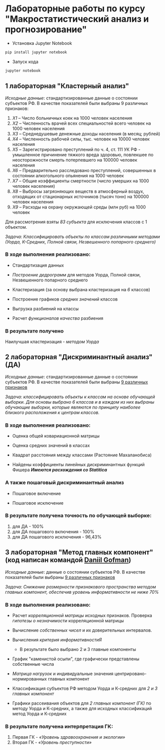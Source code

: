 # Лабораторные работы по курсу "Макростатистический анализ и прогнозирование"

- Установка Jupyter Notebook 

```python 
pip install jupyter notebook
```

- Запуск кода

```python 
jupyter notebook
```

## 1 лабораторная "Кластерный анализ"

*Исходные данные*: стандартизированные данные о состоянии субъектов РФ. В качестве показателей были выбраны 9 различных признаков:
<a name="исходные_признаки"></a>
1. *Х1* – Число больничных коек на 1000 человек населения 
2. *Х2* – Численность врачей всех специальностей всего человек на 1000 человек населения 
3. *Х3* – Среднедушевые денежные доходы населения (в месяц; рублей)
4. *Х4* – Численность рабочей силы, тыс. человек на 10000 человек населения 
5. *Х5* – Зарегистрировано преступлений по ч. 4, ст. 111 УК РФ - умышленное причинение тяжкого вреда здоровью, повлекшее по неосторожности смерть потерпевшего на 100000 человек населения
6. *Х6* – Предварительно расследовано преступлений, совершенных в состоянии алкогольного опьянения на 1000 человек
7. *Х7* – Общие коэффициенты смертности (число умерших на 1000 человек населения)
8. *Х8* – Выбросы загрязняющих веществ в атмосферный воздух, отходящих от стационарных источников (тысяч тонн) на 100000 человек населения
9. *Х9* – Расходы на охрану окружающей среды (млн руб) на 1000 человек

Для рассмотрения взяты *83 субъекта*  для исключения классов с 1 объектом. 

*Задача*: _Классифицировать объекты по классам различными методами (Уорда, К-Средних, Полной связи, Незвешенного попарного среднего)_

### В ходе выполнения реализовано: 

- Стандартизация данных

- *Построение дедрограмм* для методов Уорда, Полной связи, Незвешенного попарного среднего

- Кластеризация (за основу выбрана кластеризация на *6* классов)

- Построение графиков *средних значений* классов 

- Выгрузка разбиений на классы 

- Расчет *функционалов качества* разбиения

### В результате получено 

Наилучшая кластеризация - _методом Уорда_

## 2 лабораторная "Дискриминантный анализ" (ДА)

*Исходные данные*: стандартизированные данные о состоянии субъектов РФ. В качестве показателей были выбраны [9 различных признаков](#исходные_признаки)

*Задача*: _классифицировать объекты к классам на основе обучающей выборки. Для основы выбрано *6 классов* и в каждом из них выбраны обучающие выборки, которые являются по принципу наиболее близкого расположения к центрам классов._

### В ходе выполнения реализовано:  

- Оценка общей ковариационной матрицы

- Оценка средних значений в классах 

- Квадрат расстояния между классами (Растояние Махаланобиса)

- Найдены коэффициенты линейных дискриминантных функций Фишера ___Имеются расхождения со Statitica___

### А также пошаговый дискриминантный анализ 

- Пошаговое включение

- Пошаговое исключение

### В результате получена точность по обучающей выборке:

1. для ДА - 100% 
2. для ДА пошагового включения - 100% 
3. для ДА пошагового исключения - 96,43% 


## 3 лабораторная "Метод главных компонент" (код написан командой [Daniil Gofman](https://github.com/danielgof))

*Исходные данные*: данные о состоянии субъектов РФ. В качестве показателей были выбраны [9 различных признаков](#исходные_признаки)

*Задача*: _Снижение размерности признакового пространства методом главных компонент, обеспечив уровень информативности не ниже 70%_

### В ходе выполнения реализовано:  

- Расчет *корреляционной матрицы* исходных признаков. Проверка *гипотезы о незначимости* корреляционной матрицы

- Вычисление *собственных чисел* и их доверительных интервалов. 

- Вычисления *критерия информативностиЯ* 

    - В результате было выбрано 2 и 3 главные компоненты

- График "каменистой осыпи", где графически представлены собственные числа

- *Матрица нагрузок* и индивидуальные значения центрировано-нормированных главных компонент

- Классификация субъектов РФ методом Уорда и К-средних для *2 и 3 главных компонент* 

- Графики рассеивания объектов для *2 главных компонент (ГК)* по методу Уорда и К-средних, а также для исходных классификаций метод Уорда и К-средних

### В результате получена интерпретация ГК: 

1. Первая ГК - _«Уровень здравоохранения и экологии»_
2. Вторая ГК - _«Уровень преступности»_



